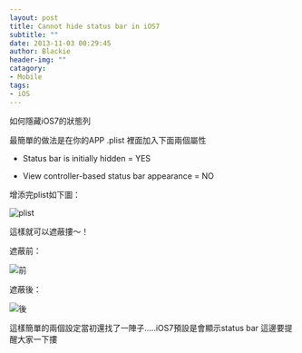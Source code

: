 ```yaml
---
layout: post
title: Cannot hide status bar in iOS7
subtitle: ""
date: 2013-11-03 00:29:45
author: Blackie
header-img: ""
catagory:
- Mobile
tags:
- iOS
---
```

如何隱藏iOS7的狀態列
<!-- More -->

最簡單的做法是在你的APP .plist 裡面加入下面兩個屬性

- Status bar is initially hidden = YES

- View controller-based status bar appearance = NO

增添完plist如下圖：

![plist](https://dl.dropboxusercontent.com/u/20925528/%E6%8A%80%E8%A1%93Blog/blogs/20131103/plist.png)

這樣就可以遮蔽摟～！

遮蔽前：

![前](https://dl.dropboxusercontent.com/u/20925528/%E6%8A%80%E8%A1%93Blog/blogs/20131103/before.png)

遮蔽後：

![後](https://dl.dropboxusercontent.com/u/20925528/%E6%8A%80%E8%A1%93Blog/blogs/20131103/after.png)

這樣簡單的兩個設定當初還找了一陣子.....iOS7預設是會顯示status bar 這邊要提醒大家一下摟
